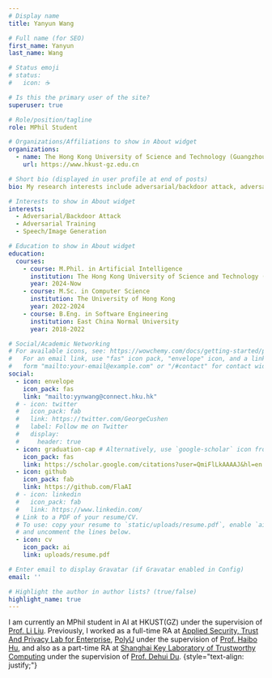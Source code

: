 ```yaml
---
# Display name
title: Yanyun Wang

# Full name (for SEO)
first_name: Yanyun
last_name: Wang

# Status emoji
# status:
#   icon: ☕️

# Is this the primary user of the site?
superuser: true

# Role/position/tagline
role: MPhil Student

# Organizations/Affiliations to show in About widget
organizations:
  - name: The Hong Kong University of Science and Technology (Guangzhou)
    url: https://www.hkust-gz.edu.cn

# Short bio (displayed in user profile at end of posts)
bio: My research interests include adversarial/backdoor attack, adversarial training, and speech/image generation.

# Interests to show in About widget
interests:
  - Adversarial/Backdoor Attack
  - Adversarial Training
  - Speech/Image Generation

# Education to show in About widget
education:
  courses:
    - course: M.Phil. in Artificial Intelligence
      institution: The Hong Kong University of Science and Technology (Guangzhou)
      year: 2024-Now
    - course: M.Sc. in Computer Science
      institution: The University of Hong Kong
      year: 2022-2024
    - course: B.Eng. in Software Engineering
      institution: East China Normal University
      year: 2018-2022

# Social/Academic Networking
# For available icons, see: https://wowchemy.com/docs/getting-started/page-builder/#icons
#   For an email link, use "fas" icon pack, "envelope" icon, and a link in the
#   form "mailto:your-email@example.com" or "/#contact" for contact widget.
social:
  - icon: envelope
    icon_pack: fas
    link: "mailto:yynwang@connect.hku.hk"
  # - icon: twitter
  #   icon_pack: fab
  #   link: https://twitter.com/GeorgeCushen
  #   label: Follow me on Twitter
  #   display:
  #     header: true
  - icon: graduation-cap # Alternatively, use `google-scholar` icon from `ai` icon pack
    icon_pack: fas
    link: https://scholar.google.com/citations?user=QmiFlLkAAAAJ&hl=en
  - icon: github
    icon_pack: fab
    link: https://github.com/FlaAI
  # - icon: linkedin
  #   icon_pack: fab
  #   link: https://www.linkedin.com/
  # Link to a PDF of your resume/CV.
  # To use: copy your resume to `static/uploads/resume.pdf`, enable `ai` icons in `params.yaml`,
  # and uncomment the lines below.
  - icon: cv
    icon_pack: ai
    link: uploads/resume.pdf

# Enter email to display Gravatar (if Gravatar enabled in Config)
email: ''

# Highlight the author in author lists? (true/false)
highlight_name: true
---
```


I am currently an MPhil student in AI at HKUST(GZ) under the supervision of [Prof. Li Liu](https://liliu-avril.github.io/). Previously, I worked as a full-time RA at [Applied Security, Trust And Privacy Lab for Enterprise](https://www.astaple.com/), [PolyU](https://www.polyu.edu.hk/) under the supervision of [Prof. Haibo Hu](https://haibohu.org/), and also as a part-time RA at [Shanghai Key Laboratory of Trustworthy Computing](https://tclab.ecnu.edu.cn/) under the supervision of [Prof. Dehui Du](https://scholar.google.com/citations?user=9WHLtvoAAAAJ&hl=en&oi=ao).
{style="text-align: justify;"}
